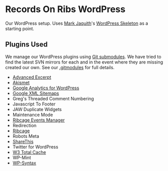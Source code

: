 # Records On Ribs WordPress

Our WordPress setup. Uses [Mark Jaquith](http://markjaquith.com/)'s [WordPress Skeleton](https://github.com/markjaquith/WordPress-Skeleton) as a starting point.

## Plugins Used

We manage our WordPress plugins using [Git submodules](http://git-scm.com/book/en/Git-Tools-Submodules). We have tried to find the latest SVN mirrors for each and in the event where they are missing created our own. See our [.gitmodules](https://github.com/recordsonribs/wordpress/blob/master/.gitmodules) for full details. 

- [Advanced Excerpt](https://github.com/crowdfavorite/mirror-wp-advanced-excerpt)
- [Akismet](https://github.com/crowdfavorite-mirrors/wp-akismet)
- [Google Analytics for WordPress](https://github.com/crowdfavorite-mirrors/wp-google-analytics-for-wordpress)
- [Google XML Sitemaps](https://github.com/crowdfavorite-mirrors/wp-google-sitemap-generator)
- Greg's Threaded Comment Numbering
- Javascript To Footer
- JAW Duplicate Widgets
- Maintenance Mode
- [Ribcage Events Manager](https://github.com/recordsonribs/Ribcage-Events-Manager)
- Redirection
- [Ribcage](https://github.com/recordsonribs/ribcage)
- Robots Meta
- [ShareThis](https://github.com/crowdfavorite/mirror-wp-share-this)
- Twitter for WordPress
- [W3 Total Cache](https://github.com/crowdfavorite-mirrors/wp-w3-total-cache)
- WP-Mint
- [WP-Syntax](https://github.com/shazahm1/WP-Syntax)